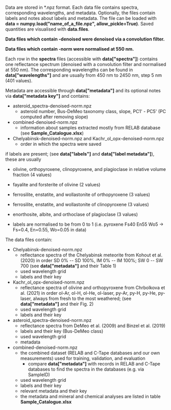 Data are stored in *.npz format. Each data file contains spectra, corresponding wavelengths, and metadata. Optionally, the files contain labels and notes about labels and metadata. The file can be loaded with **data = numpy.load("name_of_a_file.npz", allow_pickle=True)**. Saved quantities are visualised with **data.files**.

**Data files which contain -denoised were denoised via a convolution filter.**

**Data files which contain -norm were normalised at 550 nm.**

Each row in the **spectra** files (accessible with **data["spectra"]**) contains one reflectance spectrum (denoised with a convolution filter and normalised at 550 nm). The corresponding wavelengths can be found in **data["wavelengths"]** and are usually from 450 nm to 2450 nm, step 5 nm (401 values).

Metadata are accessible through **data["metadata"]** and its optional notes via **data["metadata key"]** and contains:
  - asteroid_spectra-denoised-norm.npz
    - asteroid number, Bus-DeMeo taxonomy class, slope, PC1' - PC5' (PC computed after removing slope)
  - combined-denoised-norm.npz
    - information about samples extracted mostly from RELAB database (see **Sample_Catalogue.xlsx**)
  - Chelyabinsk-denoised-norm.npz and Kachr_ol_opx-denoised-norm.npz
    - order in which the spectra were saved

if labels are present; (see **data["labels"]** and **data["label metadata"]**), these are usually
  - olivine, orthopyroxene, clinopyroxene, and plagioclase in relative volume fraction (4 values)
  - fayalite and forsterite of olivine (2 values)
  - ferrosilite, enstatite, and wollastonite of orthopyroxene (3 values)
  - ferrosilite, enstatite, and wollastonite of clinopyroxene (3 values)
  - enorthosite, albite, and orthoclase of plagioclase (3 values)
    
  - labels are normalised to be from 0 to 1 (i.e. pyroxene Fs40 En55 Wo5 -> Fs=0.4, En=0.55, Wo=0.05 in data)
 
The data files contain:
- Chelyabinsk-denoised-norm.npz
  - reflectance spectra of the Chelyabinsk meteorite from Kohout et al. (2020) in order SD 0% -- SD 100%, IM 0% -- IM 100%; SW 0 -- SW 700 (see **data["metadata"]** and their Table 1)
  - used wavelength grid
  - labels and their key
- Kachr_ol_opx-denoised-norm.npz
  - reflectance spectra of olivine and orthopyroxene from Chrbolkova et al. (2021) in order ol-Ar, ol-H, ol-He, ol-laser, py-Ar, py-H, py-He, py-laser, always from fresh to the most weathered; (see **data["metadata"]** and their Fig. 2)
  - used wavelength grid
  - labels and their key
- asteroid_spectra-denoised-norm.npz
  - reflectance spectra from DeMeo et al. (2009) and Binzel et al. (2019)
  - labels and their key (Bus-DeMeo class)
  - used wavelength grid
  - metadata
- combined-denoised-norm.npz
  - the combined dataset (RELAB and C-Tape databases and our own measurements) used for training, validation, and evaluation
    - compare **data["metadata"]** with records in RELAB and C-Tape databases to find the spectra in the databases (e.g. via SampleID)
  - used wavelength grid
  - labels and their key
  - relevant metadata and their key
  - the metadata and mineral and chemical analyses are listed in table **Sample_Catalogue.xlsx**
  
